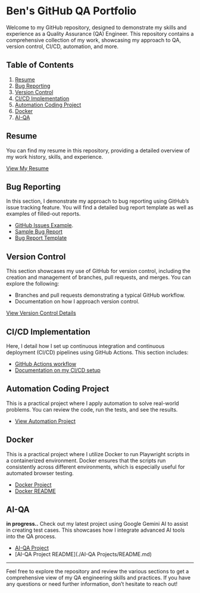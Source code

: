 
# Ben's GitHub QA Portfolio

Welcome to my GitHub repository, designed to demonstrate my skills and experience as a Quality Assurance (QA) Engineer. This repository contains a comprehensive collection of my work, showcasing my approach to QA, version control, CI/CD, automation, and more.

## Table of Contents

1. [Resume](#resume)
2. [Bug Reporting](#bug-reporting)
3. [Version Control](#version-control)
4. [CI/CD Implementation](#cicd-implementation)
5. [Automation Coding Project](#automation-coding-project)
6. [Docker](#docker)
7. [AI-QA](#AI-QA)

## Resume

You can find my resume in this repository, providing a detailed overview of my work history, skills, and experience.

[View My Resume](./resume.md)  <!-- Or link to a PDF: ./Resume.pdf -->

## Bug Reporting 

In this section, I demonstrate my approach to bug reporting using GitHub’s issue tracking feature. You will find a detailed bug report template as well as examples of filled-out reports.

- [GitHub Issues Example](https://github.com/bennhub/GitHub-QA-Portfolio/issues/1).
- [Sample Bug Report](./Bug-Reporting/Sample-Bug-Report.md)
- [Bug Report Template](./Bug-Reporting/Template.md)
  

## Version Control

This section showcases my use of GitHub for version control, including the creation and management of branches, pull requests, and merges. You can explore the following:

- Branches and pull requests demonstrating a typical GitHub workflow.
- Documentation on how I approach version control.

[View Version Control Details](./Version-Control/VC-Documentation.md)

## CI/CD Implementation

Here, I detail how I set up continuous integration and continuous deployment (CI/CD) pipelines using GitHub Actions. This section includes:

- [GitHub Actions workflow](https://github.com/bennhub/GitHub-QA-Portfolio/actions) 
- [Documentation on my CI/CD setup](./CI-CD/CI-CD-Documentation.md)

## Automation Coding Project

This is a practical project where I apply automation to solve real-world problems. You can review the code, run the tests, and see the results.

 - [View Automation Project](./Automation-Project/Automation-Demo.md)

## Docker

This is a practical project where I utilize Docker to run Playwright scripts in a containerized environment. Docker ensures that the scripts run consistently across different environments, which is especially useful for automated browser testing.

 - [Docker Project](https://github.com/bennhub/GitHub-QA-Portfolio/tree/main/Docker) 
 - [Docker README](./Docker/Playwright-Docker-Demo.md) 

## AI-QA 
**in progress..**
Check out my latest project using Google Gemini AI to assist in creating test cases. This showcases how I integrate advanced AI tools into the QA process.

 - [AI-QA Project](https://github.com/bennhub/GitHub-QA-Portfolio/tree/main/AI-QA)
 - [AI-QA Project README](./AI-QA Projects/README.md)


---

Feel free to explore the repository and review the various sections to get a comprehensive view of my QA engineering skills and practices. If you have any questions or need further information, don’t hesitate to reach out!
